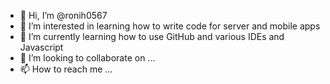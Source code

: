 - 👋 Hi, I’m @ronih0567
- 👀 I’m interested in learning how to write code for server and mobile apps
- 🌱 I’m currently learning how to use GitHub and various IDEs and Javascript
- 💞️ I’m looking to collaborate on ...
- 📫 How to reach me ...

<!---
ronih0567/ronih0567 is a ✨ special ✨ repository because its `README.md` (this file) appears on your GitHub profile.
You can click the Preview link to take a look at your changes.
--->
